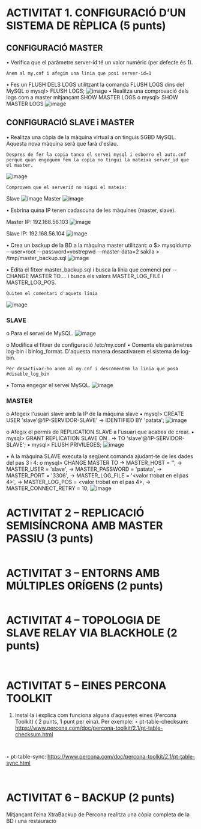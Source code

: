 # ACTIVITAT 1. CONFIGURACIÓ D’UN SISTEMA DE RÈPLICA (5 punts)
## CONFIGURACIÓ MASTER
• Verifica que el paràmetre server-id té un valor numèric (per defecte és 1).
```
Anem al my.cnf i afegim una linia que posi server-id=1
```

• Fes un FLUSH DELS LOGS utilitzant la comanda FLUSH LOGS dins del MySQL
o mysql> FLUSH LOGS;
![image](https://user-images.githubusercontent.com/100956247/170579132-51e30523-bd8f-44d8-9dbf-7819fee1b1bb.png)
• Realitza una comprovació dels logs com a master mitjançant SHOW MASTER LOGS
o mysql> SHOW MASTER LOGS
![image](https://user-images.githubusercontent.com/100956247/170579232-12f5cac4-b682-4faa-ba04-1497f99d1bba.png)

## CONFIGURACIÓ SLAVE i MASTER
• Realitza una còpia de la màquina virtual a on tinguis SGBD MySQL. Aquesta nova màquina serà
que farà d'eslau.
```
Despres de fer la copia tanco el servei mysql i esborro el auto.cnf perque quan engeguem fem la copia no tingui la mateixa server_id que el master.
```
![image](https://user-images.githubusercontent.com/100956247/170586003-5b564233-db74-48a3-bd45-957c04668655.png)

```
Comprovem que el serverid no sigui el mateix:
```
Slave
![image](https://user-images.githubusercontent.com/100956247/170585927-2afc5aa7-fb91-4958-a3e2-6590163b74d9.png)
Master
![image](https://user-images.githubusercontent.com/100956247/170586590-6cf5cb8d-1fdb-4e5b-ba0d-330c96335e9b.png)


• Esbrina quina IP tenen cadascuna de les màquines (master, slave).

Master IP: 192.168.56.103
![image](https://user-images.githubusercontent.com/100956247/170613231-2d7870e2-343a-440d-8814-f72063b5f2ba.png)

Slave IP: 192.168.56.104
![image](https://user-images.githubusercontent.com/100956247/170613193-95296a68-a9d4-436f-890d-2d6ae761808b.png)


• Crea un backup de la BD a la màquina master utilitzant:
o $> mysqldump –-user=root –-password=vostrepwd -–master-data=2
sakila > /tmp/master_backup.sql
![image](https://user-images.githubusercontent.com/100956247/170603584-41daf3de-6083-4419-9eae-bebce9c7fe14.png)

• Edita el fitxer master_backup.sql i busca la línia que comenci per --CHANGE MASTER TO.... i
busca els valors MASTER_LOG_FILE i MASTER_LOG_POS.
```
Quitem el comentari d'aquets línia
```
![image](https://user-images.githubusercontent.com/100956247/170605360-8c2fcc07-236f-499d-a18b-e8d864d87a9c.png)

### SLAVE
o Para el servei de MySQL.
![image](https://user-images.githubusercontent.com/100956247/170605564-b2d58c18-5592-41c9-8556-255123b7e855.png)

o Modifica el fitxer de configuració /etc/my.conf
▪ Comenta els paràmetres log-bin i binlog_format. D'aquesta manera
desactivarem el sistema de log-bin.
```
Per desactivar-ho anem al my.cnf i descomentem la linia que posa #disable_log_bin
```
▪ Torna engegar el servei MySQL.
![image](https://user-images.githubusercontent.com/100956247/170606143-3b33b12d-ab02-4dbb-860c-8a43e5cd54aa.png)

### MASTER
o Afegeix l'usuari slave amb la IP de la màquina slave
▪ mysql> CREATE USER 'slave'@'IP-SERVIDOR-SLAVE'
-> IDENTIFIED BY 'patata';
![image](https://user-images.githubusercontent.com/100956247/170606594-232c4838-7d6a-4386-adb3-2eb89d35e0b8.png)

o Afegix el permís de REPLICATION SLAVE a l'usuari que acabes de crear.
▪ mysql> GRANT REPLICATION SLAVE ON *.*
-> TO 'slave'@'IP-SERVIDOR-SLAVE';
▪ mysql> FLUSH PRIVILEGES;
![image](https://user-images.githubusercontent.com/100956247/170606785-71e120d1-ecae-489f-bac2-ba865f12e003.png)

• A la màquina SLAVE executa la següent comanda ajudant-te de les dades del pas 3 i 4:
o mysql> CHANGE MASTER TO
-> MASTER_HOST = '<ip-servidor-master>',
-> MASTER_USER = 'slave',
-> MASTER_PASSWORD = 'patata',
-> MASTER_PORT = '3306',
-> MASTER_LOG_FILE = '<valor trobat en el pas 4>',
-> MASTER_LOG_POS = <valor trobat en el pas 4>,
-> MASTER_CONNECT_RETRY = 10;
![image](https://user-images.githubusercontent.com/100956247/170608360-ba5b9074-89dc-4a5e-ab34-0f5a6ff97bf0.png)

# ACTIVITAT 2 – REPLICACIÓ SEMISÍNCRONA AMB MASTER PASSIU (3 punts)
 ```
 
 ```
# ACTIVITAT 3 – ENTORNS AMB MÚLTIPLES ORÍGENS (2 punts)
 ```
 
 ```
# ACTIVITAT 4 – TOPOLOGIA DE SLAVE RELAY VIA BLACKHOLE (2 punts)
```
 
````
# ACTIVITAT 5 – EINES PERCONA TOOLKIT
1. Instal·la i explica com funciona alguna d’aquestes eines (Percona Toolkit) ( 2 punts, 1 punt per eina).
Per exemple:
 ◦ pt-table-checksum: https://www.percona.com/doc/percona-toolkit/2.1/pt-table-checksum.html
```
 
```
 ◦ pt-table-sync: https://www.percona.com/doc/percona-toolkit/2.1/pt-table-sync.html
```
 
```
 # ACTIVITAT 6 – BACKUP (2 punts)
Mitjançant l’eina XtraBackup de Percona realitza una còpia completa de la BD i una restauració
```
 
```
